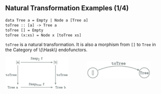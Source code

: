 Natural Transformation Examples (1/4)
------------------------------------

<pre><code class="haskell">data Tree a = Empty | Node a [Tree a]
toTree :: [a] -> Tree a
toTree [] = Empty
toTree (x:xs) = Node x [toTree xs]</pre></code>


`toTree` is a natural transformation.
It is also a morphism from `[]` to `Tree` in the Category of \\(\\Hask\\) endofunctors.

<img style="float:left;width:40%" src="categories/img/mp/nattrans-list-tree.png" alt="natural transformation commutative diagram"/>
<figure style="float:right;width:40%">
<img src="categories/img/mp/list-tree-endofunctor-morphism.png" alt="natural transformation commutative diagram"/>
</figure>
